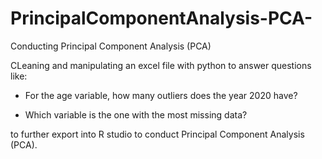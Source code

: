 # PrincipalComponentAnalysis-PCA-
Conducting Principal Component Analysis (PCA)

CLeaning and manipulating an excel file with python to answer questions like:

- For the age variable, how many outliers does the year 2020 have?

- Which variable is the one with the most missing data?

to further export into R studio to conduct Principal Component Analysis (PCA).
